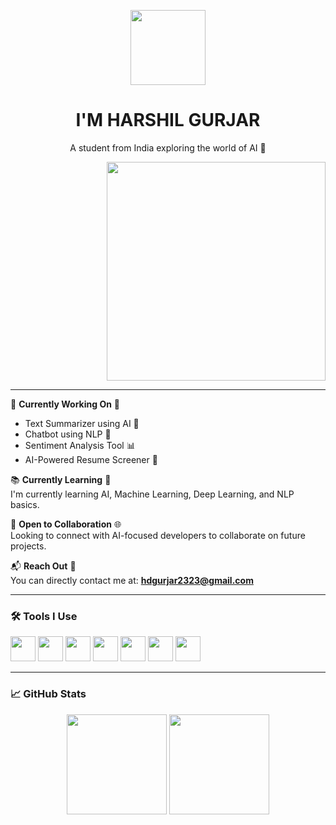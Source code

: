 <p align="center">
  <img src="https://www.adoreinfotech.com/assets/img/chatbot-marketing.gif" width="120" />
</p>

<h1 align="center">I'M HARSHIL GURJAR</h1>

<p align="center">A student from India exploring the world of AI 🤖</p>

<p align="right">
  <img src="https://compote.slate.com/images/5123743f-a73d-4a62-84ab-b17ab3fe0845.gif" width="350" />
</p>

---

🔧 **Currently Working On** 🧠  
- Text Summarizer using AI 📝  
- Chatbot using NLP 💬  
- Sentiment Analysis Tool 📊  
- AI-Powered Resume Screener 📄  

📚 **Currently Learning** 📘  
I'm currently learning AI, Machine Learning, Deep Learning, and NLP basics.

🤝 **Open to Collaboration** 🌐  
Looking to connect with AI-focused developers to collaborate on future projects.

📬 **Reach Out** 📩  
You can directly contact me at: **hdgurjar2323@gmail.com**

---

### 🛠️ Tools I Use

<p>
  <img src="https://cdn.jsdelivr.net/gh/devicons/devicon/icons/python/python-original.svg" width="40" />
  <img src="https://cdn.jsdelivr.net/gh/devicons/devicon/icons/tensorflow/tensorflow-original.svg" width="40" />
  <img src="https://cdn.jsdelivr.net/gh/devicons/devicon/icons/pytorch/pytorch-original.svg" width="40" />
  <img src="https://cdn.jsdelivr.net/gh/devicons/devicon/icons/jupyter/jupyter-original.svg" width="40" />
  <img src="https://cdn.jsdelivr.net/gh/devicons/devicon/icons/github/github-original.svg" width="40" />
  <img src="https://cdn.jsdelivr.net/gh/devicons/devicon/icons/html5/html5-original.svg" width="40" />
  <img src="https://cdn.jsdelivr.net/gh/devicons/devicon/icons/css3/css3-original.svg" width="40" />
</p>

---

### 📈 GitHub Stats

<p align="center">
  <img src="https://github-readme-stats.vercel.app/api?username=HarshilxAI&show_icons=true&theme=radical" height="160" />
  <img src="https://streak-stats.demolab.com?user=HarshilxAI&theme=radical" height="160"/>
</p>

